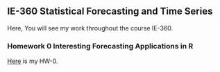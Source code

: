 ## IE-360 Statistical Forecasting and Time Series

Here, You will see my work throughout the course IE-360. 

### Homework 0 Interesting Forecasting Applications in R
[Here]() is my HW-0.

